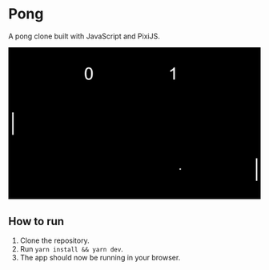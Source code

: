 # Pong
A pong clone built with JavaScript and PixiJS.

![Pong](public/preview.png "Pong")

## How to run
1. Clone the repository.
2. Run `yarn install && yarn dev`.
3. The app should now be running in your browser.